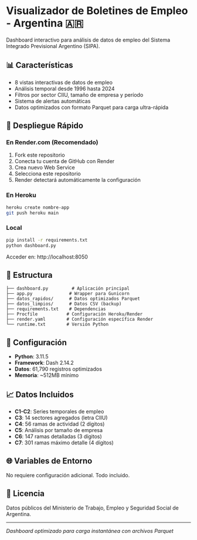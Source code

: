 # Visualizador de Boletines de Empleo - Argentina 🇦🇷

Dashboard interactivo para análisis de datos de empleo del Sistema Integrado Previsional Argentino (SIPA).

## 📊 Características

- 8 vistas interactivas de datos de empleo
- Análisis temporal desde 1996 hasta 2024
- Filtros por sector CIIU, tamaño de empresa y período
- Sistema de alertas automáticas
- Datos optimizados con formato Parquet para carga ultra-rápida

## 🚀 Despliegue Rápido

### En Render.com (Recomendado)

1. Fork este repositorio
2. Conecta tu cuenta de GitHub con Render
3. Crea nuevo Web Service
4. Selecciona este repositorio
5. Render detectará automáticamente la configuración

### En Heroku

```bash
heroku create nombre-app
git push heroku main
```

### Local

```bash
pip install -r requirements.txt
python dashboard.py
```

Acceder en: http://localhost:8050

## 📁 Estructura

```
├── dashboard.py         # Aplicación principal
├── app.py              # Wrapper para Gunicorn
├── datos_rapidos/      # Datos optimizados Parquet
├── datos_limpios/      # Datos CSV (backup)
├── requirements.txt    # Dependencias
├── Procfile           # Configuración Heroku/Render
├── render.yaml        # Configuración específica Render
└── runtime.txt        # Versión Python
```

## 🔧 Configuración

- **Python**: 3.11.5
- **Framework**: Dash 2.14.2
- **Datos**: 61,790 registros optimizados
- **Memoria**: ~512MB mínimo

## 📈 Datos Incluidos

- **C1-C2**: Series temporales de empleo
- **C3**: 14 sectores agregados (letra CIIU)
- **C4**: 56 ramas de actividad (2 dígitos)
- **C5**: Análisis por tamaño de empresa
- **C6**: 147 ramas detalladas (3 dígitos)
- **C7**: 301 ramas máximo detalle (4 dígitos)

## 🌐 Variables de Entorno

No requiere configuración adicional. Todo incluido.

## 📝 Licencia

Datos públicos del Ministerio de Trabajo, Empleo y Seguridad Social de Argentina.

---
*Dashboard optimizado para carga instantánea con archivos Parquet*